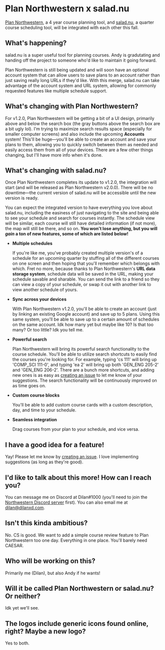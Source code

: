 # Plan Northwestern x salad.nu

[Plan Northwestern](https://www.plan-nu.com), a 4 year course planning tool, and [salad.nu](https://www.salad.nu), a quarter course scheduling tool, will be integrated with each other this fall.

## What's happening?

salad.nu is a super useful tool for planning courses. Andy is gradutating and handing off the project to someone who'd like to maintain it going forward.

Plan Northwestern is still being updated and will soon have an optional account system that can allow users to save plans to an account rather than just saving really long URLs if they'd like. With this merge, salad.nu can take advantage of the account system and URL system, allowing for commonly requested features like multiple schedule support.

## What's changing with Plan Northwestern?

For v1.2.0, Plan Northwestern will be getting a bit of a UI design, primarily above and below the search box (the gray buttons above the search box are a bit ugly lol). I'm trying to maximize search results space (especially for smaller computer screens) and also include the upcoming **Accounts** system! This'll be huge—you'll be able to create an account and save your plans to them, allowing you to quickly switch between them as needed and easily access them from all of your devices. There are a few other things changing, but I'll have more info when it's done.

## What's changing with salad.nu?

Once Plan Northwestern completes its update to v1.2.0, the integration will start (and will be released as Plan Northwestern v2.0.0). There will be no downtime—the current version of salad.nu will be accessible until the new version is ready.

  You can expect the integrated version to have everything you love about salad.nu, including the easiness of just navigating to the site and being able to see your schedule and search for courses instantly. The schedule view will be similar, each course will still have detailed information (if not more), the map will still be there, and so on. **You won't lose anything, but you will _gain_ a ton of new features, some of which are listed below!**

- **Multiple schedules**

  If you're like me, you've probably created multiple version's of a schedule for an upcoming quarter by stuffing all of the different courses on one screen and then hoping that you'll remember which belongs with which. Fret no more, because thanks to Plan Northwestern's **URL data storage system**, schedule data will be saved in the URL, making your schedule savable and sharable. You can send the link to a friend so they can view a copy of your schedule, or swap it out with another link to view another schedule of yours.
 
- **Sync across your devices**

  With Plan Northwestern v1.2.0, you'll be able to create an account (just by linking an existing Google account) and save up to 5 plans. Using this same system, you'll be able to save up to a certain amount of schedules on the same account. Idk how many yet but maybe like 10? Is that too many? Or too little? Idk you tell me.
 
- **Powerful search**

  Plan Northwestern will bring its powerful search functionality to the course schedule. You'll be able to utilize search shortcuts to easily find the courses you're looking for. For example, typing 'cs 111' will bring up 'COMP_SCI 111-0', and typing 'ea 2' will bring up both 'GEN_ENG 205-2' and 'GEN_ENG 206-2'. There are a bunch more shortcuts, and adding new ones is as easy as [creating an issue](https://github.com/dilanx/plan-northwestern/issues) to let me know of your suggestions. The search functionality will be continuously improved on as time goes on.

- **Custom course blocks**

  You'll be able to add custom course cards with a custom description, day, and time to your schedule.

- **Seamless integration**

  Drag courses from your plan to your schedule, and vice versa.
  
## I have a good idea for a feature!

Yay! Please let me know by [creating an issue](https://github.com/dilanx/plan-northwestern/issues). I love implementing suggestions (as long as they're good).

## I'd like to talk about this more! How can I reach you?

You can message me on Discord at Dilan#1000 (you'll need to join the [Northwestern Discord server](https://discord.gg/aERJFBAhyP) first). You can also email me at dilan@dilanxd.com.

## Isn't this kinda ambitious?

No. CS is good. We want to add a simple course review feature to Plan Northwestern too one day. Everything in one place. You'll barely need CAESAR.

## Who will be working on this?

Primarily me (Dilan), but also Andy if he wants!

## Will it be called Plan Northwestern or salad.nu? Or neither?

Idk yet we'll see.

## The logos include generic icons found online, right? Maybe a new logo?

Yes to both.
